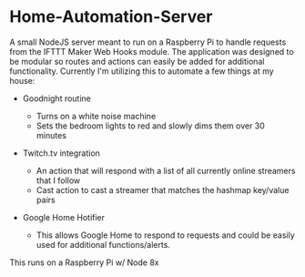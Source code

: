 # Home-Automation-Server

A small NodeJS server meant to run on a Raspberry Pi to handle requests from the IFTTT Maker Web Hooks module.
The application was designed to be modular so routes and actions can easily be added for additional functionality. Currently I'm utilizing this to automate a few things at my house:

* Goodnight routine
  - Turns on a white noise machine
  - Sets the bedroom lights to red and slowly dims them over 30 minutes
  
* Twitch.tv integration
  - An action that will respond with a list of all currently online streamers that I follow
  - Cast action to cast a streamer that matches the hashmap key/value pairs

* Google Home Hotifier
  - This allows Google Home to respond to requests and could be easily used for additional functions/alerts.
  
This runs on a Raspberry Pi w/ Node 8x
